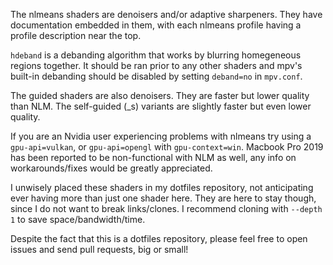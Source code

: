 The nlmeans shaders are denoisers and/or adaptive sharpeners. They have documentation embedded in them, with each nlmeans profile having a profile description near the top. 

`hdeband` is a debanding algorithm that works by blurring homegeneous regions together. It should be ran prior to any other shaders and mpv's built-in debanding should be disabled by setting `deband=no` in `mpv.conf`.

The guided shaders are also denoisers. They are faster but lower quality than NLM. The self-guided (\_s) variants are slightly faster but even lower quality.

If you are an Nvidia user experiencing problems with nlmeans try using a `gpu-api=vulkan`, or `gpu-api=opengl` with `gpu-context=win`. Macbook Pro 2019 has been reported to be non-functional with NLM as well, any info on workarounds/fixes would be greatly appreciated.

I unwisely placed these shaders in my dotfiles repository, not anticipating ever having more than just one shader here. They are here to stay though, since I do not want to break links/clones. I recommend cloning with `--depth 1` to save space/bandwidth/time.

Despite the fact that this is a dotfiles repository, please feel free to open issues and send pull requests, big or small!

